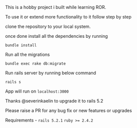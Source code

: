 

This is a hobby project i built while learning ROR.

To use it or extend more functionality to it follow step by step

clone the repository to your local system.

once done install all the dependencies by running

`bundle install`

Run all the migrations

`bundle exec rake db:migrate`

Run rails server by running below command

`rails s`

App will run on `localhost:3000`

Thanks @severinkaelin to upgrade it to rails 5.2

Please raise a PR for any bug fix or new features or upgrades


Requirements - 
`rails 5.2.1`
`ruby >= 2.4.2`
